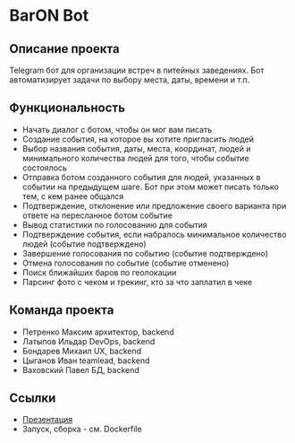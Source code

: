 # BarON Bot
## Описание проекта
Telegram бот для организации встреч в питейных заведениях. Бот автоматизирует задачи по выбору места, даты, времени и т.п.

## Функциональность
- Начать диалог с ботом, чтобы он мог вам писать
- Создание события, на которое вы хотите пригласить людей
- Выбор названия события, даты, места, координат, людей и минимального количества людей для того, чтобы событие состоялось
- Отправка ботом созданного события для людей, указанных в событии на предыдущем шаге. Бот при этом может писать только тем, с кем ранее общался
- Подтверждение, отклонение или предложение своего варианта при ответе на пересланное ботом событие
- Вывод статистики по голосованию для события
- Подтверждение события, если набралось минимальное количество людей (событие подтверждено)
- Завершение голосования по событию (событие подтверждено)
- Отмена голосования по событие (событие отменено)
- Поиск ближайших баров по геолокации
- Парсинг фото с чеком и трекинг, кто за что заплатил в чеке

## Команда проекта
- Петренко Максим	архитектор, backend
- Латыпов Ильдар	DevOps, backend
- Бондарев Михаил	UX, backend
- Цыганов Иван	teamlead, backend
- Ваховский Павел	БД, backend

## Ссылки
- [Презентация](https://docs.google.com/presentation/d/1RvRfk957u5RsDw01mzMxk8kI8UXwp8iTA99yqQPnz4E/edit#slide=id.g312e3857170_0_1)
- Запуск, сборка - см. Dockerfile
